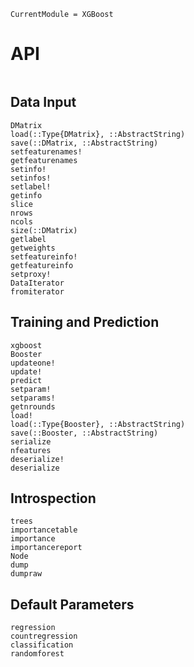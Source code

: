 ```@meta
CurrentModule = XGBoost
```

# API

```@index
```

## Data Input
```@docs
DMatrix
load(::Type{DMatrix}, ::AbstractString)
save(::DMatrix, ::AbstractString)
setfeaturenames!
getfeaturenames
setinfo!
setinfos!
setlabel!
getinfo
slice
nrows
ncols
size(::DMatrix)
getlabel
getweights
setfeatureinfo!
getfeatureinfo
setproxy!
DataIterator
fromiterator
```

## Training and Prediction
```@docs
xgboost
Booster
updateone!
update!
predict
setparam!
setparams!
getnrounds
load!
load(::Type{Booster}, ::AbstractString)
save(::Booster, ::AbstractString)
serialize
nfeatures
deserialize!
deserialize
```

## Introspection
```@docs
trees
importancetable
importance
importancereport
Node
dump
dumpraw
```

## Default Parameters
```@docs
regression
countregression
classification
randomforest
```

